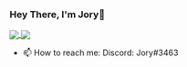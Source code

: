 ### Hey There, I'm Jory👋

<a href="https://github.com/anuraghazra/github-readme-stats">
  <img align="center" src="https://github-readme-stats.vercel.app/api?username=codsxblastin&count_private=true&show_icons=true&theme=github_dark"/>
</a>
<a href="https://github.com/anuraghazra/github-readme-stats">
  <img align="center" src="https://github-readme-stats.vercel.app/api/top-langs/?username=codsxblastin&layout=compact&theme=github_dark"/>
</a>

- 📫 How to reach me:
Discord: Jory#3463
